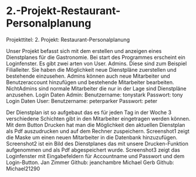 # 2.-Projekt-Restaurant-Personalplanung
Projekttitel: 2. Projekt: Restaurant-Personalplanung

Unser Projekt befasst sich mit dem erstellen und anzeigen eines Dienstplanes für die Gastronomie.
Bei start des Programmes erscheint ein Loginfenster.
Es gibt zwei arten von User.
Admins. Diese sind zum Beispiel Filialleiter. Sie haben die Möglichkeit neue Dienstpläne zuerstellen und bestehende einzusehen.
Admins können auch neue Mitarbeiter und Benutzeraccount hinzufügen und bestehende Mitarbeiter
bearbeiten.
NichtAdmins sind normale Mitarbeiter die nur in der Lage sind Dienstpläne anzusehen.
Login Daten Admin:
Benutzername: tonystark
Passwort: tony
Login Daten User:
Benutzername: peterparker
Passwort: peter

Der Dienstplan ist so aufgebaut das es für jeden Tag in der Woche 3 verschiedene Schichten gibt in den Mitarbeiter eingetragen werden können.
Mit dem Button Drucken hat man die Möglichkeit den aktuellen Dienstplan als Pdf auszudrucken und auf dem Rechner zuspeichern.
Screenshot1 zeigt die Maske um einen neuen Mitarbeiter in die Datenbank hinzuzufügen.
Screenshot2 ist ein Bild des Dienstplanes das mit unsere Drucken-Funktion aufgenommen und als Pdf abgespeichert wurde.
Screenshot3 zeigt das Loginfenster mit Eingabefeldern für Accountname und Passwort und dem Login-Button.
Jan Zimmer Github: jeanchambre
Michael Gerb Github: Michael21290
